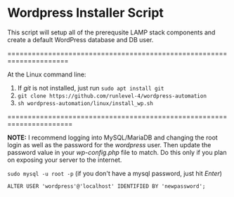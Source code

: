 # Wordpress Installer Script

This script will setup all of the prerequsite LAMP stack components and create a default WordPress database and DB user.

=====================================================================

At the Linux command line:

1. If _git_ is not installed, just run `sudo apt install git`
2. `git clone https://github.com/runlevel-4/wordpress-automation`
3. `sh wordpress-automation/linux/install_wp.sh`

======================================================================

**NOTE:** I recommend logging into MySQL/MariaDB and changing the root login as well as the password for the _wordpress_ user.  Then update the password value in your _wp-config.php_ file to match.  Do this only if you plan on exposing your server to the internet.

`sudo mysql -u root -p` (if you don't have a mysql password, just hit _Enter_)

`ALTER USER 'wordpress'@'localhost' IDENTIFIED BY 'newpassword';`
